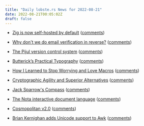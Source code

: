 ```yaml
---
title: "Daily lobste.rs News for 2022-08-21"
date: 2022-08-21T00:05:02Z
draft: false
---
```






- [Zig is now self-hosted by default](https://github.com/ziglang/zig/wiki/Self-Hosted-Compiler-Upgrade-Guide)
  ([comments](https://lobste.rs/s/vzqivg/zig_is_now_self_hosted_by_default))



- [Why don't we do email verification in reverse?](https://blog.yossarian.net/2022/08/20/Why-dont-we-do-email-verification-in-reverse)
  ([comments](https://lobste.rs/s/mcgyds/why_don_t_we_do_email_verification_reverse))



- [The Pijul version control system](https://pijul.org/)
  ([comments](https://lobste.rs/s/fpt0np/pijul_version_control_system))



- [Butterick’s Practical Typography](https://practicaltypography.com/)
  ([comments](https://lobste.rs/s/vkpt83/butterick_s_practical_typography))



- [How I Learned to Stop Worrying and Love Macros](https://zdimension.fr/how-i-learned-to-stop-worrying-and-love-macros/)
  ([comments](https://lobste.rs/s/jpickq/how_i_learned_stop_worrying_love_macros))



- [Cryptographic Agility and Superior Alternatives](https://soatok.blog/2022/08/20/cryptographic-agility-and-superior-alternatives/)
  ([comments](https://lobste.rs/s/fm8hn3/cryptographic_agility_superior))



- [Jack Sparrow's Compass](https://mitxela.com/projects/jack_sparrow_compass)
  ([comments](https://lobste.rs/s/v4lc6g/jack_sparrow_s_compass))



- [The Nota interactive document language](https://nota-lang.org/)
  ([comments](https://lobste.rs/s/cyx59p/nota_interactive_document_language))



- [Cosmopolitan v2.0](https://github.com/jart/cosmopolitan/releases/tag/2.0)
  ([comments](https://lobste.rs/s/mxbfdy/cosmopolitan_v2_0))



- [Brian Kernighan adds Unicode support to Awk](https://github.com/onetrueawk/awk/commit/9ebe940cf3c652b0e373634d2aa4a00b8395b636)
  ([comments](https://lobste.rs/s/h7ibsf/brian_kernighan_adds_unicode_support_awk))


